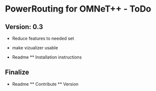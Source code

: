 PowerRouting for OMNeT++ - ToDo
===============================

Version: 0.3
------------

* Reduce features to needed set
* make vizualizer usable

* Readme
** Installation instructions

Finalize
--------

* Readme
** Contribute
** Version